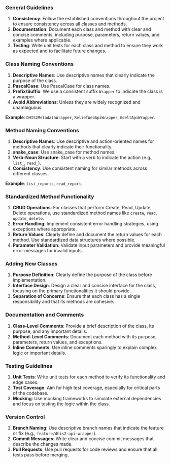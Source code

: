 ### General Guidelines

1. **Consistency**: Follow the established conventions throughout the project to ensure consistency across all classes and methods.
2. **Documentation**: Document each class and method with clear and concise comments, including purpose, parameters, return values, and examples where applicable.
3. **Testing**: Write unit tests for each class and method to ensure they work as expected and to facilitate future changes.

### Class Naming Conventions

1. **Descriptive Names**: Use descriptive names that clearly indicate the purpose of the class.
2. **PascalCase**: Use PascalCase for class names.
3. **Prefix/Suffix**: We use a consistent suffix `Wrapper` to indicate the class is a wrapper.
4. **Avoid Abbreviations**: Unless they are widely recognized and unambiguous.

**Example**: `DHIS2MetadataWrapper`, `ReliefWebApiWrapper`, `GdeltApiWrapper`.

### Method Naming Conventions

1. **Descriptive Names**: Use descriptive and action-oriented names for methods that clearly indicate their functionality.
2. **snake_case**: Use snake_case for method names.
3. **Verb-Noun Structure**: Start with a verb to indicate the action (e.g., `list_`, `read_`).
4. **Consistency**: Use consistent naming for similar methods across different classes.

**Example**: `list_reports`, `read_report`.

### Standardized Method Functionality

1. **CRUD Operations**: For classes that perform Create, Read, Update, Delete operations, use standardized method names like `create`, `read`, `update`, `delete`.
2. **Error Handling**: Implement consistent error handling strategies, using exceptions where appropriate.
3. **Return Values**: Clearly define and document the return values for each method. Use standardized data structures where possible.
4. **Parameter Validation**: Validate input parameters and provide meaningful error messages for invalid inputs.

### Adding New Classes

1. **Purpose Definition**: Clearly define the purpose of the class before implementation.
2. **Interface Design**: Design a clear and concise interface for the class, focusing on the primary functionalities it should provide.
3. **Separation of Concerns**: Ensure that each class has a single responsibility and that its methods are cohesive.

### Documentation and Comments

1. **Class-Level Comments**: Provide a brief description of the class, its purpose, and any important details.
2. **Method-Level Comments**: Document each method with its purpose, parameters, return values, and exceptions.
3. **Inline Comments**: Use inline comments sparingly to explain complex logic or important details.

### Testing Guidelines

1. **Unit Tests**: Write unit tests for each method to verify its functionality and edge cases.
2. **Test Coverage**: Aim for high test coverage, especially for critical parts of the codebase.
3. **Mocking**: Use mocking frameworks to simulate external dependencies and focus on testing the logic within the class.

### Version Control

1. **Branch Naming**: Use descriptive branch names that indicate the feature or fix (e.g., `feature/dhis2-api-wrapper`).
2. **Commit Messages**: Write clear and concise commit messages that describe the changes made.
3. **Pull Requests**: Use pull requests for code reviews and ensure that all tests pass before merging.